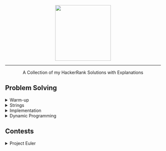 <div align="center">
    <a href="https://www.hackerrank.com/wingkwong">
        <img height=180 src="https://user-images.githubusercontent.com/35857179/78155098-9cdad380-746f-11ea-962e-b4b7f47724ad.png">
    </a>
    <hr>
    A Collection of my HackerRank Solutions with Explanations
</div>

## Problem Solving
<details>
  <summary>Warm-up</summary>
  
  - [Diagonal Difference](https://github.com/wingkwong/hackerrank/tree/master/warmup/diagonal-difference)
  - [A Very Big Sum](https://github.com/wingkwong/hackerrank/tree/master/warmup/a-very-big-sum)
  - [Simple Array Sum](https://github.com/wingkwong/hackerrank/tree/master/warmup/simple-array-sum)
  - [Compare the Triplets](https://github.com/wingkwong/hackerrank/tree/master/warmup/compare-the-triplets)
  - [Birthday Cake Candles](https://github.com/wingkwong/hackerrank/tree/master/warmup/birthday-cake-candles)
  - [Mini-Max Sum](https://github.com/wingkwong/hackerrank/tree/master/warmup/mini-max-sum)
  - [Plus Minus](https://github.com/wingkwong/hackerrank/tree/master/warmup/plus-minus)
  - [Staircase](https://github.com/wingkwong/hackerrank/tree/master/warmup/staircase)
  - [Time Conversion](https://github.com/wingkwong/hackerrank/tree/master/warmup/time-conversion)
</details>

<details>
  <summary>Strings</summary>

  - [Camel Case](https://github.com/wingkwong/hackerrank/tree/master/strings/camelcase)
  - [Making Anagrams](https://github.com/wingkwong/hackerrank/tree/master/strings/making-anagrams)
  - [Strong Password](https://github.com/wingkwong/hackerrank/tree/master/strings/strong-password)
  - [HackerRank in a String](https://github.com/wingkwong/hackerrank/tree/master/strings/hackerrank-in-a-string)
  - [Mars Exploration](https://github.com/wingkwong/hackerrank/tree/master/strings/mars-exploration)
  - [Pangrams](https://github.com/wingkwong/hackerrank/tree/master/strings/pangrams)
</details>


<details>
  <summary>Implementation</summary>

  - [Extra Long Factorials](https://github.com/wingkwong/hackerrank/tree/master/implementation/extra-long-factorials)
</details>

<details>
  <summary>Dynamic Programming</summary>

  - [The Longest Increasing Subsequence](https://github.com/wingkwong/hackerrank/tree/master/dynamic-programming/longest-increasing-subsequent)
</details>

## Contests
<details>
  <summary>Project Euler</summary>

  - [#001: Multiples of 3 and 5](https://github.com/wingkwong/hackerrank/tree/master/euler/001)
</details>